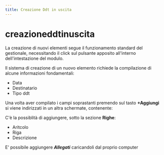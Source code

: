 ```yaml
---
title: Creazione Ddt in uscita
---
```


# creazioneddtinuscita

La creazione di nuovi elementi segue il funzionamento standard del gestionale, necessitando il click sul pulsante apposito all'interno dell'intestazione del modulo.

Il sistema di creazione di un nuovo elemento richiede la compilazione di alcune informazioni fondamentali:

* Data
* Destinatario
* Tipo ddt

Una volta aver compilato i campi soprastanti premendo sul tasto **+Aggiungi** si viene indirizzati in un altra schermate, contenente:

C'è la possiblità di aggiungere, sotto la sezione **Righe**:

* Aritcolo
* Riga
* Descrizione

E' possibile aggiungere _**Allegati**_ caricandoli dal proprio computer

